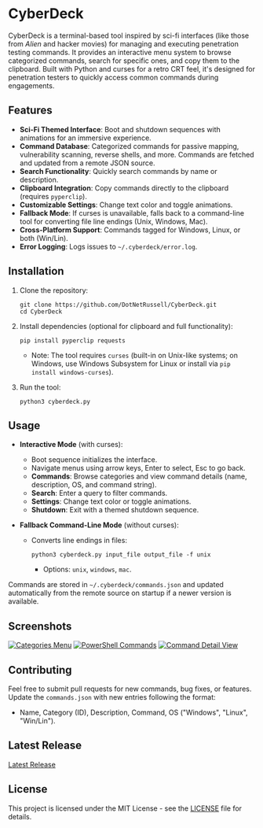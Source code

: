 # CyberDeck

CyberDeck is a terminal-based tool inspired by sci-fi interfaces (like those from *Alien* and hacker movies) for managing and executing penetration testing commands. It provides an interactive menu system to browse categorized commands, search for specific ones, and copy them to the clipboard. Built with Python and curses for a retro CRT feel, it's designed for penetration testers to quickly access common commands during engagements.

## Features

- **Sci-Fi Themed Interface**: Boot and shutdown sequences with animations for an immersive experience.
- **Command Database**: Categorized commands for passive mapping, vulnerability scanning, reverse shells, and more. Commands are fetched and updated from a remote JSON source.
- **Search Functionality**: Quickly search commands by name or description.
- **Clipboard Integration**: Copy commands directly to the clipboard (requires `pyperclip`).
- **Customizable Settings**: Change text color and toggle animations.
- **Fallback Mode**: If curses is unavailable, falls back to a command-line tool for converting file line endings (Unix, Windows, Mac).
- **Cross-Platform Support**: Commands tagged for Windows, Linux, or both (Win/Lin).
- **Error Logging**: Logs issues to `~/.cyberdeck/error.log`.

## Installation

1. Clone the repository:
   ```
   git clone https://github.com/DotNetRussell/CyberDeck.git
   cd CyberDeck
   ```

2. Install dependencies (optional for clipboard and full functionality):
   ```
   pip install pyperclip requests
   ```
   - Note: The tool requires `curses` (built-in on Unix-like systems; on Windows, use Windows Subsystem for Linux or install via `pip install windows-curses`).

3. Run the tool:
   ```
   python3 cyberdeck.py
   ```

## Usage

- **Interactive Mode** (with curses):
  - Boot sequence initializes the interface.
  - Navigate menus using arrow keys, Enter to select, Esc to go back.
  - **Commands**: Browse categories and view command details (name, description, OS, and command string).
  - **Search**: Enter a query to filter commands.
  - **Settings**: Change text color or toggle animations.
  - **Shutdown**: Exit with a themed shutdown sequence.

- **Fallback Command-Line Mode** (without curses):
  - Converts line endings in files:
    ```
    python3 cyberdeck.py input_file output_file -f unix
    ```
    - Options: `unix`, `windows`, `mac`.

Commands are stored in `~/.cyberdeck/commands.json` and updated automatically from the remote source on startup if a newer version is available.

## Screenshots

[![Categories Menu](https://pbs.twimg.com/media/G178ZDLWAAAhGlW.png)](https://pbs.twimg.com/media/G178ZDLWAAAhGlW.png)
[![PowerShell Commands](https://pbs.twimg.com/media/G178bjIXIAAVZBe.png)](https://pbs.twimg.com/media/G178bjIXIAAVZBe.png)
[![Command Detail View](https://pbs.twimg.com/media/G178iGPWUAAyuZs.png)](https://pbs.twimg.com/media/G178iGPWUAAyuZs.png)

## Contributing

Feel free to submit pull requests for new commands, bug fixes, or features. Update the `commands.json` with new entries following the format:
- Name, Category (ID), Description, Command, OS ("Windows", "Linux", "Win/Lin").

## Latest Release

[Latest Release](https://github.com/DotNetRussell/CyberDeck/releases/latest)

## License

This project is licensed under the MIT License - see the [LICENSE](LICENSE) file for details.
